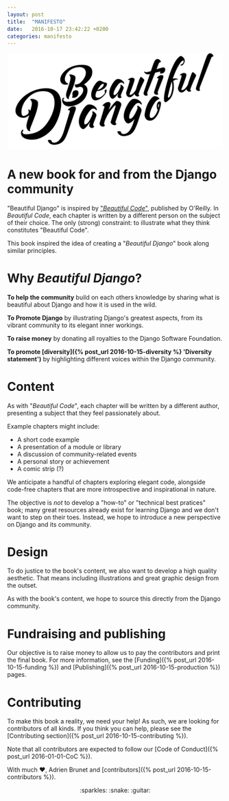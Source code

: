 ```yaml
---
layout: post
title:  "MANIFESTO"
date:   2016-10-17 23:42:22 +0200
categories: manifesto
---
```


![Beautiful Django](/assets/logo/Beautiful%20Django.png)


# A new book for and from the Django community

"Beautiful Django" is inspired by ["_Beautiful Code_"](http://shop.oreilly.com/product/9780596510046.do "O'Reilly Beautiful Code"), published by O'Reilly. In _Beautiful Code_, each chapter is written by a different person on the subject of their choice. The only (strong) constraint: to illustrate what they think constitutes "Beautiful Code".

This book inspired the idea of creating a "_Beautiful Django_" book along similar principles.

# Why _Beautiful Django_?

**To help the community** build on each others knowledge by sharing what is beautiful about Django and how it is used in the wild.

**To Promote Django** by illustrating Django's greatest aspects, from its vibrant community to its elegant inner workings.

**To raise money** by donating all royalties to the Django Software Foundation.

**To promote [diversity]({% post_url 2016-10-15-diversity %} 'Diversity statement')** by highlighting different voices within the Django community.

# Content

As with "_Beautiful Code_", each chapter will be written by a different author, presenting a subject that they feel passionately about.

Example chapters might include:

- A short code example
- A presentation of a module or library
- A discussion of community-related events
- A personal story or achievement
- A comic strip (?)

We anticipate a handful of chapters exploring elegant code, alongside code-free chapters that are more introspective and inspirational in nature.

The objective is _not_ to develop a "how-to" or "technical best pratices" book; many great resources already exist for learning Django and we don't want to step on their toes.
Instead, we hope to introduce a new perspective on Django and its community.

# Design

To do justice to the book's content, we also want to develop a high quality aesthetic. That means including illustrations and great graphic design from the outset.  

As with the book's content, we hope to source this directly from the Django community.

# Fundraising and publishing

Our objective is to raise money to allow us to pay the contributors and print the final book. For more information, see the [Funding]({% post_url 2016-10-15-funding %}) and [Publishing]({% post_url 2016-10-15-production %}) pages.

# Contributing

To make this book a reality, we need your help! As such, we are looking for contributors of all kinds. 
If you think you can help, please see the [Contributing section]({% post_url 2016-10-15-contributing %}).

Note that all contributors are expected to follow our [Code of Conduct]({% post_url 2016-01-01-CoC %}).


With much :heart:, Adrien Brunet and [contributors]({% post_url 2016-10-15-contributors %}).

<p align="center">:sparkles: :snake: :guitar:</p>
